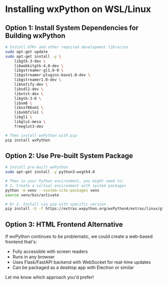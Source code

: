 # Installing wxPython on WSL/Linux

## Option 1: Install System Dependencies for Building wxPython

```bash
# Install GTK+ and other required development libraries
sudo apt-get update
sudo apt-get install -y \
    libgtk-3-dev \
    libwebkitgtk-4.0-dev \
    libgstreamer-gl1.0-0 \
    libgstreamer-plugins-base1.0-dev \
    libgstreamer1.0-dev \
    libnotify-dev \
    libsdl2-dev \
    libxtst-dev \
    libgtk-3-0 \
    libsm6 \
    libxxf86vm1 \
    libxkbfile1 \
    libgl1 \
    libglu1-mesa \
    freeglut3-dev

# Then install wxPython with pip
pip install wxPython
```

## Option 2: Use Pre-built System Package

```bash
# Install pre-built wxPython
sudo apt-get install -y python3-wxgtk4.0

# Then in your Python environment, you might need to:
# 1. Create a virtual environment with system packages
python -m venv --system-site-packages venv
source venv/bin/activate

# Or 2. Install via pip with specific version
pip install -U -f https://extras.wxpython.org/wxPython4/extras/linux/gtk3/ubuntu-22.04 wxPython
```

## Option 3: HTML Frontend Alternative

If wxPython continues to be problematic, we could create a web-based frontend that's:
- Fully accessible with screen readers
- Runs in any browser
- Uses Flask/FastAPI backend with WebSocket for real-time updates
- Can be packaged as a desktop app with Electron or similar

Let me know which approach you'd prefer!